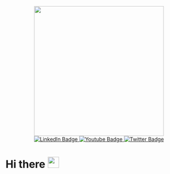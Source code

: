 <!-- 
  <div class="column" style="flex: 50%;">
    <a href="https://app.daily.dev/JoTrash"><img src="https://github.com/JoanaTrashlieva/JoanaTrashlieva/blob/main/devcard.svg" width="300" alt="Jo's Dev      Card"/></a>
  </div> -->


<div id="header" align="center">
  <img src="https://media.giphy.com/media/k0ijJhqrUP4T2EvmJ1/giphy.gif" width="350"/>

  <div id="badges">
    <a href="https://nl.linkedin.com/in/joana-trashlieva">
      <img src="https://img.shields.io/badge/LinkedIn-blue?style=flat&logo=linkedin&logoColor=white" alt="LinkedIn Badge"/>
    </a>
    <a href="https://www.instagram.com/joana.trashlieva/">
      <img src="https://img.shields.io/badge/Instagram-ff69b4?style=flat&logo=instagram&logoColor=white" alt="Youtube Badge"/>
    </a>
    <a href="your-twitter-URL">
      <img src="https://img.shields.io/badge/Twitter-blue?style=flat&logo=twitter&logoColor=white" alt="Twitter Badge"/>
    </a>
  </div>
  <img src="https://komarev.com/ghpvc/?username=JoanaTrashlieva&style=flat&color=blue" alt=""/>
</div>

<h1>
  Hi there
  <img src="https://media.giphy.com/media/hvRJCLFzcasrR4ia7z/giphy.gif" width="30px"/>
</h1>
